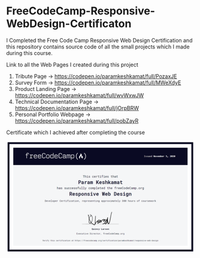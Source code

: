 # FreeCodeCamp-Responsive-WebDesign-Certificaton
I Completed the Free Code Camp Responsive Web Design Certification and this repository contains source code of all the small projects which I made during this course.

Link to all the Web Pages I created during this project
1. Tribute Page -> https://codepen.io/paramkeshkamat/full/PozaxJE
2. Survey Form -> https://codepen.io/paramkeshkamat/full/MWeXdyE
3. Product Landing Page -> https://codepen.io/paramkeshkamat/full/wvWxwJW
4. Technical Documentation Page -> https://codepen.io/paramkeshkamat/full/jOrpBRW
5. Personal Portfolio Webpage -> https://codepen.io/paramkeshkamat/full/pobZayR

Certificate which I achieved after completing the course


![certificate](freecodecamp_responsive_webdesign_certificate.png)
